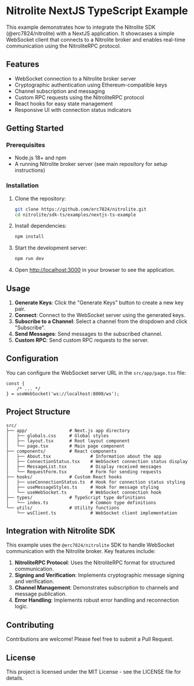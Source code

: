 # Nitrolite NextJS TypeScript Example

This example demonstrates how to integrate the Nitrolite SDK (@erc7824/nitrolite) with a NextJS application. It showcases a simple WebSocket client that connects to a Nitrolite broker and enables real-time communication using the NitroliteRPC protocol.

## Features

- WebSocket connection to a Nitrolite broker server
- Cryptographic authentication using Ethereum-compatible keys
- Channel subscription and messaging
- Custom RPC requests using the NitroliteRPC protocol
- React hooks for easy state management
- Responsive UI with connection status indicators

## Getting Started

### Prerequisites

- Node.js 18+ and npm
- A running Nitrolite broker server (see main repository for setup instructions)

### Installation

1. Clone the repository:

    ```bash
    git clone https://github.com/erc7824/nitrolite.git
    cd nitrolite/sdk-ts/examples/nextjs-ts-example
    ```

2. Install dependencies:

    ```bash
    npm install
    ```

3. Start the development server:

    ```bash
    npm run dev
    ```

4. Open [http://localhost:3000](http://localhost:3000) in your browser to see the application.

## Usage

1. **Generate Keys**: Click the "Generate Keys" button to create a new key pair.
2. **Connect**: Connect to the WebSocket server using the generated keys.
3. **Subscribe to a Channel**: Select a channel from the dropdown and click "Subscribe".
4. **Send Messages**: Send messages to the subscribed channel.
5. **Custom RPC**: Send custom RPC requests to the server.

## Configuration

You can configure the WebSocket server URL in the `src/app/page.tsx` file:

```tsx
const {
    /* ... */
} = useWebSocket('ws://localhost:8000/ws');
```

## Project Structure

```
src/
├── app/                # Next.js app directory
│   ├── globals.css     # Global styles
│   ├── layout.tsx      # Root layout component
│   └── page.tsx        # Main page component
├── components/         # React components
│   ├── About.tsx               # Information about the app
│   ├── ConnectionStatus.tsx    # WebSocket connection status display
│   ├── MessageList.tsx         # Display received messages
│   └── RequestForm.tsx         # Form for sending requests
├── hooks/              # Custom React hooks
│   ├── useConnectionStatus.ts  # Hook for connection status styling
│   ├── useMessageStyles.ts     # Hook for message styling
│   └── useWebSocket.ts         # WebSocket connection hook
├── types/              # TypeScript type definitions
│   └── index.ts                # Common type definitions
└── utils/              # Utility functions
    └── wsClient.ts             # WebSocket client implementation
```

## Integration with Nitrolite SDK

This example uses the `@erc7824/nitrolite` SDK to handle WebSocket communication with the Nitrolite broker. Key features include:

1. **NitroliteRPC Protocol**: Uses the NitroliteRPC format for structured communication.
2. **Signing and Verification**: Implements cryptographic message signing and verification.
3. **Channel Management**: Demonstrates subscription to channels and message publication.
4. **Error Handling**: Implements robust error handling and reconnection logic.

## Contributing

Contributions are welcome! Please feel free to submit a Pull Request.

## License

This project is licensed under the MIT License - see the LICENSE file for details.

